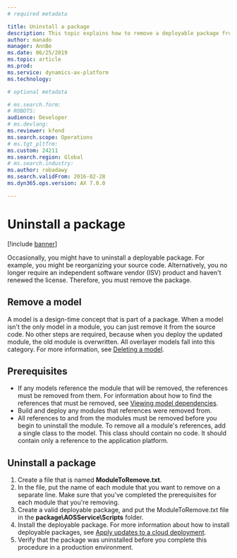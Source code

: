 ```yaml
---
# required metadata

title: Uninstall a package
description: This topic explains how to remove a deployable package from your environment.
author: manado
manager: AnnBe
ms.date: 06/25/2019
ms.topic: article
ms.prod: 
ms.service: dynamics-ax-platform
ms.technology: 

# optional metadata

# ms.search.form: 
# ROBOTS: 
audience: Developer
# ms.devlang: 
ms.reviewer: kfend
ms.search.scope: Operations
# ms.tgt_pltfrm: 
ms.custom: 24211
ms.search.region: Global
# ms.search.industry: 
ms.author: robadawy
ms.search.validFrom: 2016-02-28
ms.dyn365.ops.version: AX 7.0.0

---
```


# Uninstall a package

[!include [banner](../includes/banner.md)]

Occasionally, you might have to uninstall a deployable package. For example, you might be reorganizing your source code. Alternatively, you no longer require an independent software vendor (ISV) product and haven't renewed the license. Therefore, you must remove the package.

## Remove a model

A model is a design-time concept that is part of a package. When a model isn't the only model in a module, you can just remove it from the source code. No other steps are required, because when you deploy the updated module, the old module is overwritten. All overlayer models fall into this category. For more information, see [Deleting a model](../dev-tools/models.md#deleting-a-model).

## Prerequisites

- If any models reference the module that will be removed, the references must be removed from them. For information about how to find the references that must be removed, see [Viewing model dependencies](../dev-tools/models.md#viewing-package-dependencies).
- Build and deploy any modules that references were removed from.
- All references to and from the modules must be removed before you begin to uninstall the module. To remove all a module's references, add a single class to the model. This class should contain no code. It should contain only a reference to the application platform.

## Uninstall a package

1. Create a file that is named **ModuleToRemove.txt**.
2. In the file, put the name of each module that you want to remove on a separate line. Make sure that you've completed the prerequisites for each module that you're removing.
3. Create a valid deployable package, and put the ModuleToRemove.txt file in the **package\\AOSService\\Scripts** folder.
4. Install the deployable package. For more information about how to install deployable packages, see [Apply updates to a cloud deployment](apply-deployable-package-system.md).
5. Verify that the package was uninstalled before you complete this procedure in a production environment.
